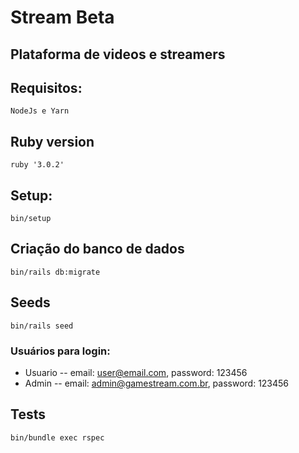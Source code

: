 # Stream Beta
## Plataforma de videos e streamers

## Requisitos:

    NodeJs e Yarn

## Ruby version

    ruby '3.0.2'

## Setup:

    bin/setup

## Criação do banco de dados

    bin/rails db:migrate

## Seeds

    bin/rails seed

### Usuários para login:
 - Usuario  -- email: user@email.com, password: 123456
 - Admin    -- email: admin@gamestream.com.br, password: 123456

## Tests

    bin/bundle exec rspec
